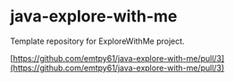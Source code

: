# java-explore-with-me
Template repository for ExploreWithMe project.

[https://github.com/emtpy61/java-explore-with-me/pull/3](https://github.com/emtpy61/java-explore-with-me/pull/3)


